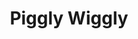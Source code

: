 ---
title: "Piggly Wiggly"
url: /sylacauga/piggly-wiggly-north-talladega-highway/
shop: Supermarkt
---